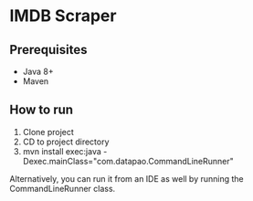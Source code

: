 # IMDB Scraper

## Prerequisites
- Java 8+
- Maven

## How to run
1. Clone project
2. CD to project directory
2. mvn install exec:java -Dexec.mainClass="com.datapao.CommandLineRunner" 

Alternatively, you can run it from an IDE as well by running the CommandLineRunner class.


